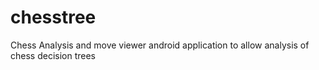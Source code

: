 # chesstree
Chess Analysis and move viewer android application to allow analysis of chess decision trees
